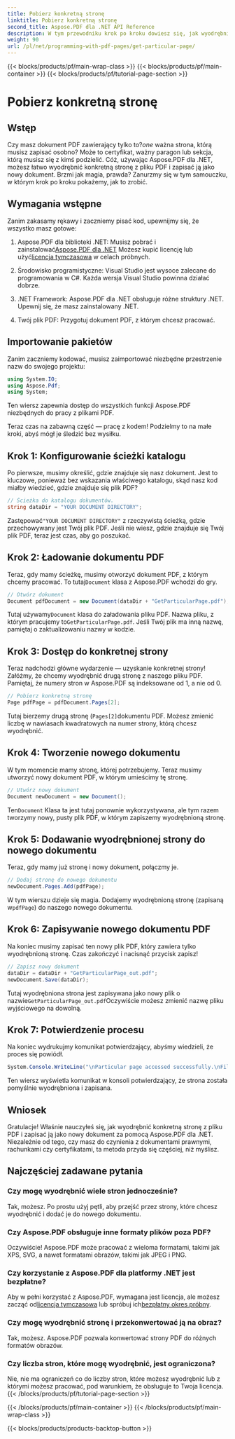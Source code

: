 ```yaml
---
title: Pobierz konkretną stronę
linktitle: Pobierz konkretną stronę
second_title: Aspose.PDF dla .NET API Reference
description: W tym przewodniku krok po kroku dowiesz się, jak wyodrębnić konkretną stronę z pliku PDF i zapisać ją jako nowy dokument za pomocą Aspose.PDF dla platformy .NET.
weight: 90
url: /pl/net/programming-with-pdf-pages/get-particular-page/
---
```


{{< blocks/products/pf/main-wrap-class >}}
{{< blocks/products/pf/main-container >}}
{{< blocks/products/pf/tutorial-page-section >}}

# Pobierz konkretną stronę

## Wstęp

 Czy masz dokument PDF zawierający tylko to?*one* ważna strona, którą musisz zapisać osobno? Może to certyfikat, ważny paragon lub sekcja, którą musisz się z kimś podzielić. Cóż, używając Aspose.PDF dla .NET, możesz łatwo wyodrębnić konkretną stronę z pliku PDF i zapisać ją jako nowy dokument. Brzmi jak magia, prawda? Zanurzmy się w tym samouczku, w którym krok po kroku pokażemy, jak to zrobić.

## Wymagania wstępne

Zanim zakasamy rękawy i zaczniemy pisać kod, upewnijmy się, że wszystko masz gotowe:

1.  Aspose.PDF dla biblioteki .NET: Musisz pobrać i zainstalować[Aspose.PDF dla .NET](https://releases.aspose.com/pdf/net/) Możesz kupić licencję lub użyć[licencja tymczasowa](https://purchase.aspose.com/temporary-license/) w celach próbnych.
   
2. Środowisko programistyczne: Visual Studio jest wysoce zalecane do programowania w C#. Każda wersja Visual Studio powinna działać dobrze.

3. .NET Framework: Aspose.PDF dla .NET obsługuje różne struktury .NET. Upewnij się, że masz zainstalowany .NET.

4. Twój plik PDF: Przygotuj dokument PDF, z którym chcesz pracować.

## Importowanie pakietów

Zanim zaczniemy kodować, musisz zaimportować niezbędne przestrzenie nazw do swojego projektu:

```csharp
using System.IO;
using Aspose.Pdf;
using System;
```

Ten wiersz zapewnia dostęp do wszystkich funkcji Aspose.PDF niezbędnych do pracy z plikami PDF.

Teraz czas na zabawną część — pracę z kodem! Podzielmy to na małe kroki, abyś mógł je śledzić bez wysiłku.

## Krok 1: Konfigurowanie ścieżki katalogu

Po pierwsze, musimy określić, gdzie znajduje się nasz dokument. Jest to kluczowe, ponieważ bez wskazania właściwego katalogu, skąd nasz kod miałby wiedzieć, gdzie znajduje się plik PDF?

```csharp
// Ścieżka do katalogu dokumentów.
string dataDir = "YOUR DOCUMENT DIRECTORY";
```

 Zastępować`"YOUR DOCUMENT DIRECTORY"` z rzeczywistą ścieżką, gdzie przechowywany jest Twój plik PDF. Jeśli nie wiesz, gdzie znajduje się Twój plik PDF, teraz jest czas, aby go poszukać.

## Krok 2: Ładowanie dokumentu PDF

 Teraz, gdy mamy ścieżkę, musimy otworzyć dokument PDF, z którym chcemy pracować. To tutaj`Document` klasa z Aspose.PDF wchodzi do gry.

```csharp
// Otwórz dokument
Document pdfDocument = new Document(dataDir + "GetParticularPage.pdf");
```

 Tutaj używamy`Document` klasa do załadowania pliku PDF. Nazwa pliku, z którym pracujemy to`GetParticularPage.pdf`. Jeśli Twój plik ma inną nazwę, pamiętaj o zaktualizowaniu nazwy w kodzie.

## Krok 3: Dostęp do konkretnej strony

Teraz nadchodzi główne wydarzenie — uzyskanie konkretnej strony! Załóżmy, że chcemy wyodrębnić drugą stronę z naszego pliku PDF. Pamiętaj, że numery stron w Aspose.PDF są indeksowane od 1, a nie od 0.

```csharp
// Pobierz konkretną stronę
Page pdfPage = pdfDocument.Pages[2];
```

Tutaj bierzemy drugą stronę (`Pages[2]`dokumentu PDF. Możesz zmienić liczbę w nawiasach kwadratowych na numer strony, którą chcesz wyodrębnić.

## Krok 4: Tworzenie nowego dokumentu

W tym momencie mamy stronę, której potrzebujemy. Teraz musimy utworzyć nowy dokument PDF, w którym umieścimy tę stronę.

```csharp
// Utwórz nowy dokument
Document newDocument = new Document();
```

 Ten`Document` Klasa ta jest tutaj ponownie wykorzystywana, ale tym razem tworzymy nowy, pusty plik PDF, w którym zapiszemy wyodrębnioną stronę.

## Krok 5: Dodawanie wyodrębnionej strony do nowego dokumentu

Teraz, gdy mamy już stronę i nowy dokument, połączmy je.

```csharp
// Dodaj stronę do nowego dokumentu
newDocument.Pages.Add(pdfPage);
```

 W tym wierszu dzieje się magia. Dodajemy wyodrębnioną stronę (zapisaną w`pdfPage`) do naszego nowego dokumentu.

## Krok 6: Zapisywanie nowego dokumentu PDF

Na koniec musimy zapisać ten nowy plik PDF, który zawiera tylko wyodrębnioną stronę. Czas zakończyć i nacisnąć przycisk zapisz!

```csharp
// Zapisz nowy dokument
dataDir = dataDir + "GetParticularPage_out.pdf";
newDocument.Save(dataDir);
```

 Tutaj wyodrębniona strona jest zapisywana jako nowy plik o nazwie`GetParticularPage_out.pdf`Oczywiście możesz zmienić nazwę pliku wyjściowego na dowolną. 

## Krok 7: Potwierdzenie procesu

Na koniec wydrukujmy komunikat potwierdzający, abyśmy wiedzieli, że proces się powiódł.

```csharp
System.Console.WriteLine("\nParticular page accessed successfully.\nFile saved at " + dataDir);
```

Ten wiersz wyświetla komunikat w konsoli potwierdzający, że strona została pomyślnie wyodrębniona i zapisana.

## Wniosek

Gratulacje! Właśnie nauczyłeś się, jak wyodrębnić konkretną stronę z pliku PDF i zapisać ją jako nowy dokument za pomocą Aspose.PDF dla .NET. Niezależnie od tego, czy masz do czynienia z dokumentami prawnymi, rachunkami czy certyfikatami, ta metoda przyda się częściej, niż myślisz.

## Najczęściej zadawane pytania

### Czy mogę wyodrębnić wiele stron jednocześnie?  
Tak, możesz. Po prostu użyj pętli, aby przejść przez strony, które chcesz wyodrębnić i dodać je do nowego dokumentu.

### Czy Aspose.PDF obsługuje inne formaty plików poza PDF?  
Oczywiście! Aspose.PDF może pracować z wieloma formatami, takimi jak XPS, SVG, a nawet formatami obrazów, takimi jak JPEG i PNG.

### Czy korzystanie z Aspose.PDF dla platformy .NET jest bezpłatne?  
Aby w pełni korzystać z Aspose.PDF, wymagana jest licencja, ale możesz zacząć od[licencja tymczasowa](https://purchase.aspose.com/temporary-license/) lub spróbuj ich[bezpłatny okres próbny](https://releases.aspose.com/).

### Czy mogę wyodrębnić stronę i przekonwertować ją na obraz?  
Tak, możesz. Aspose.PDF pozwala konwertować strony PDF do różnych formatów obrazów.

### Czy liczba stron, które mogę wyodrębnić, jest ograniczona?  
Nie, nie ma ograniczeń co do liczby stron, które możesz wyodrębnić lub z którymi możesz pracować, pod warunkiem, że obsługuje to Twoja licencja.
{{< /blocks/products/pf/tutorial-page-section >}}

{{< /blocks/products/pf/main-container >}}
{{< /blocks/products/pf/main-wrap-class >}}

{{< blocks/products/products-backtop-button >}}

